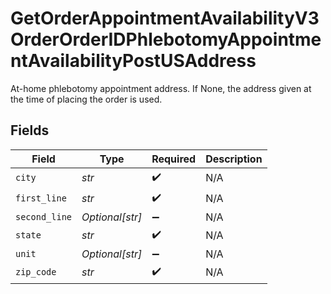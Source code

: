 # GetOrderAppointmentAvailabilityV3OrderOrderIDPhlebotomyAppointmentAvailabilityPostUSAddress

At-home phlebotomy appointment address. If None, the address given at the time of placing the order is used.


## Fields

| Field              | Type               | Required           | Description        |
| ------------------ | ------------------ | ------------------ | ------------------ |
| `city`             | *str*              | :heavy_check_mark: | N/A                |
| `first_line`       | *str*              | :heavy_check_mark: | N/A                |
| `second_line`      | *Optional[str]*    | :heavy_minus_sign: | N/A                |
| `state`            | *str*              | :heavy_check_mark: | N/A                |
| `unit`             | *Optional[str]*    | :heavy_minus_sign: | N/A                |
| `zip_code`         | *str*              | :heavy_check_mark: | N/A                |